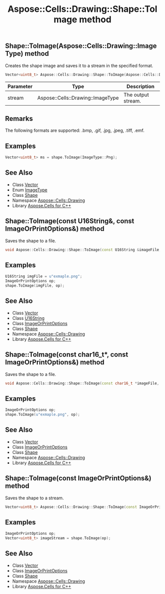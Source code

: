 ﻿---
title: Aspose::Cells::Drawing::Shape::ToImage method
linktitle: ToImage
second_title: Aspose.Cells for C++ API Reference
description: 'Aspose::Cells::Drawing::Shape::ToImage method. Creates the shape image and saves it to a stream in the specified format in C++.'
type: docs
weight: 14200
url: /cpp/aspose.cells.drawing/shape/toimage/
---
## Shape::ToImage(Aspose::Cells::Drawing::ImageType) method


Creates the shape image and saves it to a stream in the specified format.

```cpp
Vector<uint8_t> Aspose::Cells::Drawing::Shape::ToImage(Aspose::Cells::Drawing::ImageType imageType)
```


| Parameter | Type | Description |
| --- | --- | --- |
| stream | Aspose::Cells::Drawing::ImageType | The output stream. |
## Remarks



The following formats are supported: .bmp, .gif, .jpg, .jpeg, .tiff, .emf.

## Examples


```cpp
Vector<uint8_t> ms = shape.ToImage(ImageType::Png);
```

## See Also

* Class [Vector](../../../aspose.cells/vector/)
* Enum [ImageType](../../imagetype/)
* Class [Shape](../)
* Namespace [Aspose::Cells::Drawing](../../)
* Library [Aspose.Cells for C++](../../../)
## Shape::ToImage(const U16String\&, const ImageOrPrintOptions\&) method


Saves the shape to a file.

```cpp
void Aspose::Cells::Drawing::Shape::ToImage(const U16String &imageFile, const ImageOrPrintOptions &options)
```


## Examples


```cpp
U16String imgFile = u"exmaple.png";
ImageOrPrintOptions op;
shape.ToImage(imgFile, op);
```

## See Also

* Class [Vector](../../../aspose.cells/vector/)
* Class [U16String](../../../aspose.cells/u16string/)
* Class [ImageOrPrintOptions](../../../aspose.cells.rendering/imageorprintoptions/)
* Class [Shape](../)
* Namespace [Aspose::Cells::Drawing](../../)
* Library [Aspose.Cells for C++](../../../)
## Shape::ToImage(const char16_t*, const ImageOrPrintOptions\&) method


Saves the shape to a file.

```cpp
void Aspose::Cells::Drawing::Shape::ToImage(const char16_t *imageFile, const ImageOrPrintOptions &options)
```


## Examples


```cpp
ImageOrPrintOptions op;
shape.ToImage(u"exmaple.png", op);
```

## See Also

* Class [Vector](../../../aspose.cells/vector/)
* Class [ImageOrPrintOptions](../../../aspose.cells.rendering/imageorprintoptions/)
* Class [Shape](../)
* Namespace [Aspose::Cells::Drawing](../../)
* Library [Aspose.Cells for C++](../../../)
## Shape::ToImage(const ImageOrPrintOptions\&) method


Saves the shape to a stream.

```cpp
Vector<uint8_t> Aspose::Cells::Drawing::Shape::ToImage(const ImageOrPrintOptions &options)
```


## Examples


```cpp
ImageOrPrintOptions op;
Vector<uint8_t> imageStream = shape.ToImage(op);
```

## See Also

* Class [Vector](../../../aspose.cells/vector/)
* Class [ImageOrPrintOptions](../../../aspose.cells.rendering/imageorprintoptions/)
* Class [Shape](../)
* Namespace [Aspose::Cells::Drawing](../../)
* Library [Aspose.Cells for C++](../../../)
